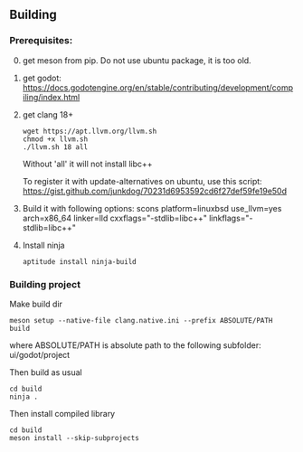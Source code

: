 ## Building

### Prerequisites:

0. get meson from pip. Do not use ubuntu package, it is too old.
1. get godot:  https://docs.godotengine.org/en/stable/contributing/development/compiling/index.html
2. get clang 18+
   ```
   wget https://apt.llvm.org/llvm.sh
   chmod +x llvm.sh
   ./llvm.sh 18 all
   ```
   Without 'all' it will not install libc++


   To register it with update-alternatives on ubuntu, use this script:
   https://gist.github.com/junkdog/70231d6953592cd6f27def59fe19e50d

2. Build it with following options:
  scons platform=linuxbsd use_llvm=yes arch=x86_64 linker=lld cxxflags="-stdlib=libc++" linkflags="-stdlib=libc++"

3. Install ninja
   ```
   aptitude install ninja-build
   ```
   
### Building project

Make build dir
```
meson setup --native-file clang.native.ini --prefix ABSOLUTE/PATH build
```
where ABSOLUTE/PATH is absolute path to the following subfolder:
  ui/godot/project

Then build as usual
```
cd build
ninja .
```

Then install compiled library
```
cd build
meson install --skip-subprojects
```
